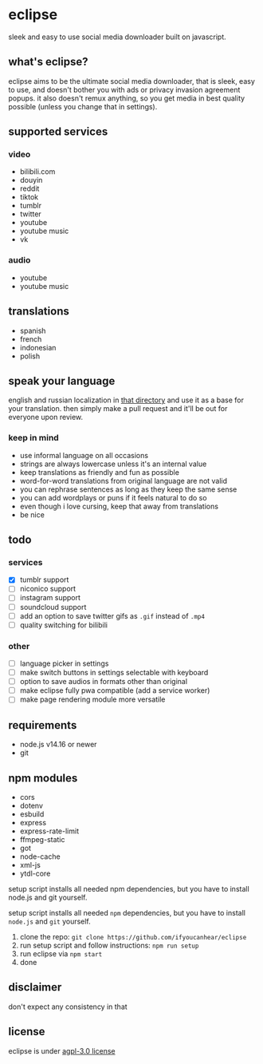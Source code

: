 # eclipse

sleek and easy to use social media downloader built on javascript.

## what's eclipse?

eclipse aims to be the ultimate social media downloader, that is sleek, easy to use, and doesn't bother you with ads or privacy invasion agreement popups. it also doesn't remux anything, so you get media in best quality possible (unless you change that in settings).

## supported services

### video

- bilibili.com
- douyin
- reddit
- tiktok
- tumblr
- twitter
- youtube
- youtube music
- vk

### audio

- youtube
- youtube music

## translations

- spanish
- french
- indonesian
- polish

## speak your language

english and russian localization in [that directory](https://github.com/ifyoucanhear/eclipse/tree/current/src/localization/languages) and use it as a base for your translation. then simply make a pull request and it'll be out for everyone upon review.

### keep in mind

- use informal language on all occasions
- strings are always lowercase unless it's an internal value
- keep translations as friendly and fun as possible
- word-for-word translations from original language are not valid
- you can rephrase sentences as long as they keep the same sense
- you can add wordplays or puns if it feels natural to do so
- even though i love cursing, keep that away from translations
- be nice

## todo

### services

- [x] tumblr support
- [ ] niconico support
- [ ] instagram support
- [ ] soundcloud support
- [ ] add an option to save twitter gifs as `.gif` instead of `.mp4`
- [ ] quality switching for bilibili

### other

- [ ] language picker in settings
- [ ] make switch buttons in settings selectable with keyboard
- [ ] option to save audios in formats other than original
- [ ] make eclipse fully pwa compatible (add a service worker)
- [ ] make page rendering module more versatile

## requirements

- node.js v14.16 or newer
- git

## npm modules

- cors
- dotenv
- esbuild
- express
- express-rate-limit
- ffmpeg-static
- got
- node-cache
- xml-js
- ytdl-core

setup script installs all needed npm dependencies, but you have to install node.js and git yourself.

setup script installs all needed `npm` dependencies, but you have to install `node.js` and `git` yourself.

1. clone the repo: `git clone https://github.com/ifyoucanhear/eclipse`
2. run setup script and follow instructions: `npm run setup`
3. run eclipse via `npm start`
4. done

## disclaimer

don't expect any consistency in that

## license

eclipse is under [agpl-3.0 license](https://github.com/ifyoucanhear/eclipse/LICENSE)
